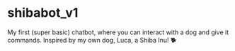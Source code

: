 # shibabot_v1
My first (super basic) chatbot, where you can interact with a dog and give it commands. Inspired by my own dog, Luca, a Shiba Inu! 🐕
